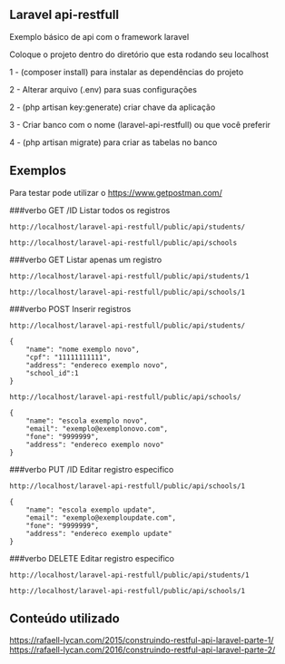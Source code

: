 ## Laravel api-restfull

Exemplo básico de api com o framework laravel

Coloque o projeto dentro do diretório que esta rodando seu localhost

1 - (composer install) para instalar as dependências do projeto 

2 - Alterar arquivo (.env) para suas configurações

2 - (php artisan key:generate) criar chave da aplicação

3 - Criar banco com o nome (laravel-api-restfull) ou que você preferir

4 - (php artisan migrate) para criar as tabelas no banco


## Exemplos

Para testar pode utilizar o https://www.getpostman.com/

###verbo GET /ID 
Listar todos os registros
```
http://localhost/laravel-api-restfull/public/api/students/

http://localhost/laravel-api-restfull/public/api/schools
```

###verbo GET 
Listar apenas um registro
```
http://localhost/laravel-api-restfull/public/api/students/1

http://localhost/laravel-api-restfull/public/api/schools/1
```

###verbo POST 
Inserir registros
```
http://localhost/laravel-api-restfull/public/api/students/

{
	"name": "nome exemplo novo",
	"cpf": "11111111111",
	"address": "endereco exemplo novo",
	"school_id":1
}

http://localhost/laravel-api-restfull/public/api/schools/

{
	"name": "escola exemplo novo",
	"email": "exemplo@exemplonovo.com",
	"fone": "9999999",
	"address": "endereco exemplo novo"
}
```
###verbo PUT /ID
Editar registro especifico
```
http://localhost/laravel-api-restfull/public/api/schools/1

{
	"name": "escola exemplo update",
	"email": "exemplo@exemploupdate.com",
	"fone": "9999999",
	"address": "endereco exemplo update"
}
```

###verbo DELETE
Editar registro especifico
```
http://localhost/laravel-api-restfull/public/api/students/1

http://localhost/laravel-api-restfull/public/api/schools/1
```

## Conteúdo utilizado 

https://rafaell-lycan.com/2015/construindo-restful-api-laravel-parte-1/
https://rafaell-lycan.com/2016/construindo-restful-api-laravel-parte-2/